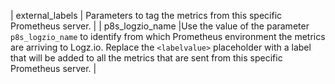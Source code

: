 | external_labels | Parameters to tag the metrics from this specific Prometheus server. |
| p8s_logzio_name |Use the value of the parameter `p8s_logzio_name` to identify from which Prometheus environment the metrics are arriving to Logz.io. Replace the `<labelvalue>` placeholder with a label that will be added to all the metrics that are sent from this specific Prometheus server. | 